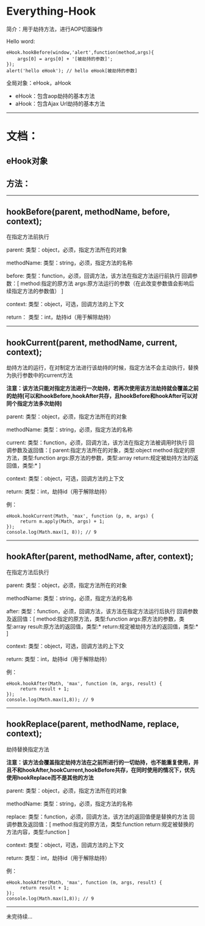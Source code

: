 **Everything-Hook**
===============

简介：用于劫持方法，进行AOP切面操作

Hello word:

```
eHook.hookBefore(window,'alert',function(method,args){
	args[0] = args[0] + '[被劫持的参数]';
});
alert('hello eHook'); // hello eHook[被劫持的参数]
```

全局对象：eHook，aHook

 - eHook：包含aop劫持的基本方法 
 - aHook：包含Ajax Url劫持的基本方法
 
 
----------

**文档：**
=======

eHook对象
--------

方法：
---


----------

hookBefore(parent, methodName, before, context);
------------------------------------------------

在指定方法前执行

parent:
类型：object，必须，指定方法所在的对象

methodName:
类型：string，必须，指定方法的名称

before:
类型：function，必须，回调方法，该方法在指定方法运行前执行
回调参数：[
method:指定的原方法
args:原方法运行的参数（在此改变参数值会影响后续指定方法的参数值）
]

context:
类型：object，可选，回调方法的上下文

return：
类型：int，劫持id（用于解除劫持）


----------
hookCurrent(parent, methodName, current, context);
----------------------------------------------
劫持方法的运行，在对制定方法进行该劫持的时候，指定方法不会主动执行，替换为执行参数中的current方法

**注意：该方法只能对指定方法进行一次劫持，若再次使用该方法劫持就会覆盖之前的劫持[可以和hookBefore,hookAfter共存，且hookBefore和hookAfter可以对同个指定方法多次劫持]**

parent:
类型：object，必须，指定方法所在的对象

methodName:
类型：string，必须，指定方法的名称

current:
类型：function，必须，回调方法，该方法在指定方法被调用时执行
回调参数及返回值：[
	parent:指定方法所在的对象，类型:object
	method:指定的原方法，类型:function
	args:原方法的参数，类型:array
	return:规定被劫持方法的返回值，类型:*
	]

context:
类型：object，可选，回调方法的上下文

return:
类型：int，劫持id（用于解除劫持）

例：
```
eHook.hookCurrent(Math, 'max', function (p, m, args) {
     return m.apply(Math, args) + 1;
});
console.log(Math.max(1, 8)); // 9
```

----------

hookAfter(parent, methodName, after, context);
----------------------------------------------

在指定方法后执行

parent:
类型：object，必须，指定方法所在的对象

methodName:
类型：string，必须，指定方法的名称

after:
类型：function，必须，回调方法，该方法在指定方法运行后执行
回调参数及返回值：[
	method:指定的原方法，类型:function
	args:原方法的参数，类型:array
	result:原方法的返回值，类型:*
	return:规定被劫持方法的返回值，类型:*
	]

context:
类型：object，可选，回调方法的上下文

return:
类型：int，劫持id（用于解除劫持）

例：
```
eHook.hookAfter(Math, 'max', function (m, args, result) {
     return result + 1;
});
console.log(Math.max(1,8)); // 9
```


----------

hookReplace(parent, methodName, replace, context);
----------------------------------------------

劫持替换指定方法

**注意：该方法会覆盖指定劫持方法在之前所进行的一切劫持，也不能重复使用，并且不和hookAfter,hookCurrent,hookBefore共存，在同时使用的情况下，优先使用hookReplace而不是其他的方法**

parent:
类型：object，必须，指定方法所在的对象

methodName:
类型：string，必须，指定方法的名称

replace:
类型：function，必须，回调方法，该方法的返回值便是替换的方法
回调参数及返回值：[
	method:指定的原方法，类型:function
	return:规定被替换的方法内容，类型:function
	]

context:
类型：object，可选，回调方法的上下文

return:
类型：int，劫持id（用于解除劫持）

例：
```
eHook.hookAfter(Math, 'max', function (m, args, result) {
     return result + 1;
});
console.log(Math.max(1,8)); // 9
```


----------
未完待续...

